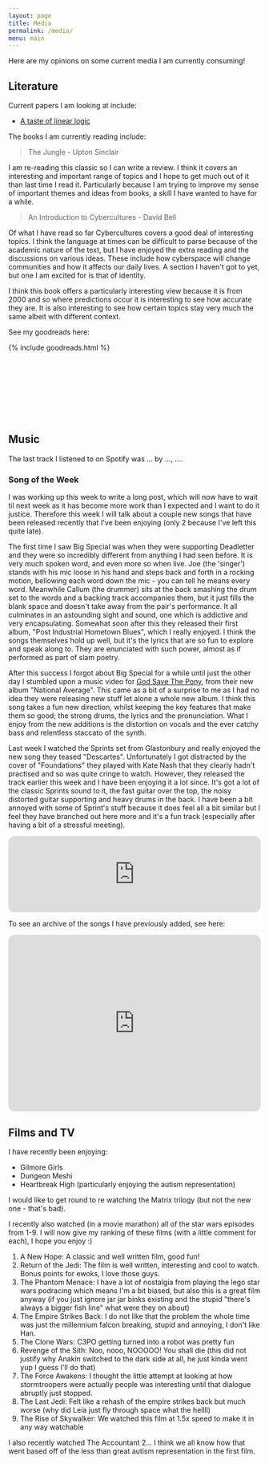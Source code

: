 ```yaml
---
layout: page
title: Media
permalink: /media/
menu: main
---
```


Here are my opinions on some current media I am currently consuming!

## Literature

Current papers I am looking at include:

- [A taste of linear logic](https://homepages.inf.ed.ac.uk/wadler/papers/lineartaste/lineartaste-revised.pdf)

The books I am currently reading include:

> The Jungle - Upton Sinclair

I am re-reading this classic so I can write a review. I think it covers an interesting and important range of topics and I hope to get much out of it than last time I read it. Particularly because I am trying to improve my sense of important themes and ideas from books, a skill I have wanted to have for a while.

> An Introduction to Cybercultures - David Bell

Of what I have read so far Cybercultures covers a good deal of interesting topics. I think the language at times can be difficult to parse because of the academic nature of the text, but I have enjoyed the extra reading and the discussions on various ideas. These include how cyberspace will change communities and how it affects our daily lives. A section I haven't got to yet, but one I am excited for is that of identity.

I think this book offers a particularly interesting view because it is from 2000 and so where predictions occur it is interesting to see how accurate they are. It is also interesting to see how certain topics stay very much the same albeit with different context.

See my goodreads here:

{% include goodreads.html %}

<br/>
<br/>
<br/>
<br/>
<br/>
<br/>
<br/>

## Music

<p>
    The last track I listened to on Spotify was
    <span data-nowplaying="TrackLink">...</span>
    by <span data-nowplaying="ArtistsLink">...</span>,
    <span data-nowplaying="TimeSince">...</span>.
</p>
<script src="https://now-playing.akpain.net/script/njuav1quxpqzgp8tyhkfba5on"></script>

### Song of the Week

I was working up this week to write a long post, which will now have to wait til next week as it has become more work than I expected and I want to do it justice. Therefore this week I will talk about a couple new songs that have been released recently that I've been enjoying (only 2 because I've left this quite late).

The first time I saw Big Special was when they were supporting Deadletter and they were so incredibly different from anything I had seen before. It is very much spoken word, and even more so when live. Joe (the 'singer') stands with his mic loose in his hand and steps back and forth in a rocking motion, bellowing each word down the mic - you can tell he means every word. Meanwhile Callum (the drummer) sits at the back smashing the drum set to the words and a backing track accompanies them, but it just fills the blank space and doesn't take away from the pair's performance. It all culminates in an astounding sight and sound, one which is addictive and very encapsulating. Somewhat soon after this they released their first album, "Post Industrial Hometown Blues", which I really enjoyed. I think the songs themselves hold up well, but it's the lyrics that are so fun to explore and speak along to. They are enunciated with such power, almost as if performed as part of slam poetry.

After this success I forgot about Big Special for a while until just the other day I stumbled upon a music video for [God Save The Pony](https://open.spotify.com/track/3QrvKxTmQWIpI9cGE3HakK?si=38aa5db3b7e44f8a), from their new album "National Average". This came as a bit of a surprise to me as I had no idea they were releasing new stuff let alone a whole new album. I think this song takes a fun new direction, whilst keeping the key features that make them so good; the strong drums, the lyrics and the pronunciation. What I enjoy from the new additions is the distortion on vocals and the ever catchy bass and relentless staccato of the synth.

Last week I watched the Sprints set from Glastonbury and really enjoyed the new song they teased "Descartes". Unfortunately I got distracted by the cover of "Foundations" they played with Kate Nash that they clearly hadn't practised and so was quite cringe to watch. However, they released the track earlier this week and I have been enjoying it a lot since. It's got a lot of the classic Sprints sound to it, the fast guitar over the top, the noisy distorted guitar supporting and heavy drums in the back. I have been a bit annoyed with some of Sprint's stuff because it does feel all a bit similar but I feel they have branched out here more and it's a fun track (especially after having a bit of a stressful meeting).

<iframe style="border-radius:12px" src="https://open.spotify.com/embed/track/1VOBsB3ozaoQv3i6Uts3O1?utm_source=generator" width="100%" height="152" frameBorder="0" allowfullscreen="" allow="autoplay; clipboard-write; encrypted-media; fullscreen; picture-in-picture" loading="lazy"></iframe>

To see an archive of the songs I have previously added, see here:

<iframe style="border-radius:12px" src="https://open.spotify.com/embed/playlist/3fbq2MJ5qVj6IfPwzSaj2F?utm_source=generator&theme=0" width="100%" height="352" frameBorder="0" allowfullscreen="" allow="autoplay; clipboard-write; encrypted-media; fullscreen; picture-in-picture" loading="lazy"></iframe>

## Films and TV

I have recently been enjoying:

- Gilmore Girls
- Dungeon Meshi
- Heartbreak High (particularly enjoying the autism representation)

I would like to get round to re watching the Matrix trilogy (but not the new one - that's bad).

I recently also watched (in a movie marathon) all of the star wars episodes from 1-9. I will now give my ranking of these films (with a little comment for each), I hope you enjoy :)

1. A New Hope: A classic and well written film, good fun!
2. Return of the Jedi: The film is well written, interesting and cool to watch. Bonus points for ewoks, I love those guys.
3. The Phantom Menace: I have a lot of nostalgia from playing the lego star wars podracing which means I'm a bit biased, but also this is a great film anyway (if you just ignore jar jar binks existing and the stupid "there's always a bigger fish line" what were they on about)
4. The Empire Strikes Back: I do not like that the problem the whole time was just the millennium falcon breaking, stupid and annoying, I don't like Han.
5. The Clone Wars: C3PO getting turned into a robot was pretty fun
6. Revenge of the Sith: Noo, nooo, NOOOOO! You shall die (this did not justify why Anakin switched to the dark side at all, he just kinda went yup I guess I'll do that)
7. The Force Awakens: I thought the little attempt at looking at how stormtroopers were actually people was interesting until that dialogue abruptly just stopped.
8. The Last Jedi: Felt like a rehash of the empire strikes back but much worse (why did Leia just fly through space what the hellll)
9. The Rise of Skywalker: We watched this film at 1.5x speed to make it in any way watchable

I also recently watched The Accountant 2... I think we all know how that went based off of the less than great autism representation in the first film.
